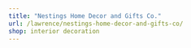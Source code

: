 ```yaml
---
title: "Nestings Home Decor and Gifts Co."
url: /lawrence/nestings-home-decor-and-gifts-co/
shop: interior decoration
---
```

